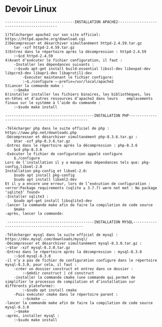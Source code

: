 # Devoir Linux
 	--------------------------------INSTALLATION APACHE2------------------------------------------
  
	1)Télécharger apache2 sur son site officiel: https://httpd.apache.org/download.cgi
	2)Décompresser et désarchiver simultanément httpd-2.4.59.tar.gz
		tar -xzf httpd-2.4.59.tar.gz
	3)Entrez dans le répertoire après la décompression : httpd-2.4.59
		:~$cd httpd-2.4.59
	4)Avant d’exécuter le fichier configuration, il faut :
		-Installer les dépendances suivants :
		:~$sudo apt-get install build-essential libssl-dev libexpat-dev libpcre3-dev libapr1-dev libaprutil1-dev
			-Executer maintenant le fichier configure:
			:~$./configure –-prefix=/usr/local/apache2
	5)Lancer la commande make :
		:~$make
	6)installer installer les fichiers binaires, les bibliothèques, les en-têtes et d'autres ressources d’apache2 dans leurs 	emplacements finaux sur le système à l’aide du commande :
		:~$sudo make install 

	-----------------------------------------INSTALLATION PHP---------------------------------------------------

	-Télécharger php dans le suite officiel de php : https://www.php.net/downloads.php
	-Décompresser et désarchiver simultanément php-8.3.6.tar.gz :
		$tar -xzf php-8.3.6.tar.gz
	-Entrez dans le répertoire après la décompression : php-8.3.6
		$cd php-8.3.6
	-Exécuter le fichier de configuration appelé configure
		$./configure
	Lors de l’installation il y a manque des dépendances tels que: pkg-config,libxml-2.0
	Installation pkg-config et libxml-2.0:
		$sudo apt install pkg-config
		$sudo apt install libxml2-dev
	Et il y a encore une erreur, lors de l’exécution de configuration :
	«error:Package requirements (sqlite ≥ 3.7.7) were not met : No package ‘sqlite3’ found»
	-Installer sqlite3 :
		$sudo apt-get install libsqlite3-dev
	-lancer la commande make afin de faire la compilation de code source
		$make
	-après, lancer la commande:

	 ----------------------------------------INSTALLATION MYSQL-----------------------------------------------

	-Télécharger mysql dans le suite officiel de mysql : https://dev.mysql.com/downloads/mysql/
	-Décompresser et désarchiver simultanément mysql-8.3.0.tar.gz :
	:~$tar -xzf mysql-8.3.0.tar.gz
	-Entrez dans le répertoire après la décompression : mysql-8.3.0
		:~$cd mysql-8.3.0
	-il n’y a pas de fichier de configuration configure dans le répertoire mysql-8.3.0, pour cela, il faut :
		-créer un dossier construct et entrez dans ce dossier :
			:~$mkdir construct | cd construct
		-installer la commande cmake (une commande qui permet de simplifier le processus de compilation et d’installation sur différents plateforme):
			:~$sudo apt install cmake
		-Puis exécuter cmake dans le répertoire parent :
			:~$cmake ..
	-lancer la commande make afin de faire la compilation de code source mysql-8.3.0
		:~$make
	-après, installer mysql :
		:~$sudo make install
